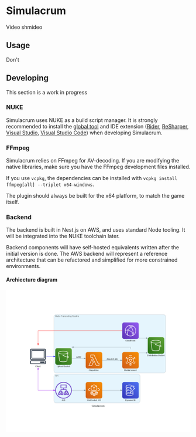 # Simulacrum

Video shmideo

## Usage

Don't

## Developing

This section is a work in progress

### NUKE

Simulacrum uses NUKE as a build script manager. It is strongly recommended to install the
[global tool](https://nuke.build/docs/getting-started/installation/) and IDE extension ([Rider](https://nuke.build/docs/ide/rider/),
[ReSharper](https://nuke.build/docs/ide/resharper/), [Visual Studio](https://nuke.build/docs/ide/visual-studio/),
[Visual Studio Code](https://nuke.build/docs/ide/vscode/)) when developing Simulacrum.

### FFmpeg

Simulacrum relies on FFmpeg for AV-decoding. If you are modifying the native libraries, make sure you have the FFmpeg development files installed.

If you use `vcpkg`, the dependencies can be installed with `vcpkg install ffmpeg[all] --triplet x64-windows`.

The plugin should always be built for the x64 platform, to match the game itself.

### Backend

The backend is built in Nest.js on AWS, and uses standard Node tooling. It will be integrated into the NUKE toolchain later.

Backend components will have self-hosted equivalents written after the initial version is done. The AWS backend will represent
a reference architecture that can be refactored and simplified for more constrained environments.

#### Archiecture diagram

![Architecture diagram](./src/simulacrum-cloud-diagrams/simulacrum/aws.png)
